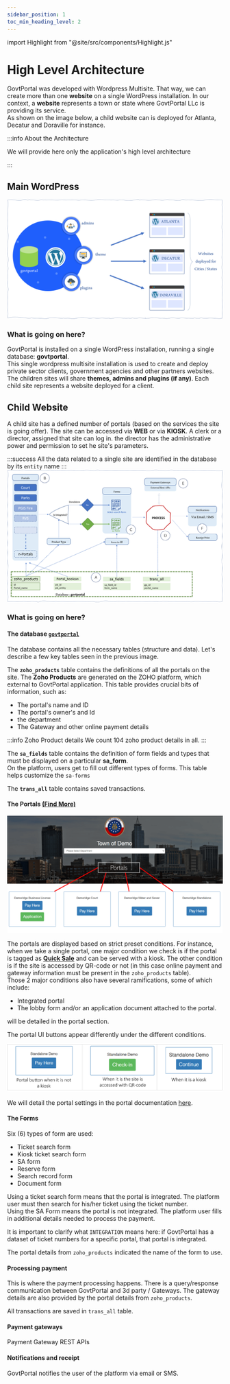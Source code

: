 ```yaml
---
sidebar_position: 1
toc_min_heading_level: 2
---
```


import Highlight from "@site/src/components/Highlight.js"

# High Level Architecture

GovtPortal was developed with Wordpress Multisite. That way, we can create more than one **website** on a single WordPress installation.
In our context, a **website** represents a town or state where GovtPortal LLc is providing its service. <br/>
As shown on the image below, a child website can is deployed for Atlanta, Decatur and Doraville for instance.

:::info About the Architecture

We will provide here only the application's high level architecture

:::

## Main WordPress

![](../../static/img/wordpress_multisite.png)

### What is going on here?

GovtPortal is installed on a single WordPress installation, running a single database: **govtportal**. <br/>
This single wordpress multisite installation is used to create and deploy private sector clients, government agencies and other partners websites.<br />
The children sites will share **themes, admins and plugins (if any)**.
Each child site represents a website deployed for a client.

## Child Website

A child site has a defined number of portals (based on the services the site is going offer). The site can be accessed via **WEB** or via **KIOSK**. A clerk or a director, assigned that site can log in. the director has the administrative power and permission to set he site's parameters. <br/>

:::success
All the data related to a single site are identified in the database by its `entity` name
:::
![](../../static/img/child_site.png)

### What is going on here?

#### The database [`govtportal`](./database)

The database contains all the necessary tables (structure and data). Let's describe a few key tables seen in the previous image.<br />

The **`zoho_products`** table contains the definitions of all the portals on the site. The **Zoho Products** are generated on the ZOHO platform, which external to GovtPortal application. This table provides crucial bits of information, such as:

<ul> 
<li> The portal's name and ID</li>
<li> The portal's owner's and Id </li>
<li> the department </li>
<li> The Gateway and other online payment details </li>
</ul>

:::info Zoho Product details
We count 104 zoho product details in all.
:::

The **`sa_fields`** table contains the definition of form fields and types that must be displayed on a particular **sa_form**.<br /> On the platform, users get to fill out different types of forms. This table helps customize the `sa-forms`

The **`trans_all`** table contains saved transactions. <br />

#### The Portals [(Find More)](../portals/intro)

![](../../static/img/portals.png)

The portals are displayed based on strict preset conditions. For instance, when we take a single portal, one major condition we check is if the portal is tagged as [**Quick Sale**](../portals/intro.md) and can be served with a kiosk. The other condition is if the site is accessed by QR-code or not (in this case online payment and gateway information must be present in the `zoho_products` table).<br />
Those 2 major conditions also have several ramifications, some of which include:

<ul>
<li> Integrated portal</li>
<li> The lobby form and/or an application document attached to the portal.</li>
</ul> 
will be detailed in the portal section.

The portal UI buttons appear differently under the different conditions.

![](../../static/img/buttons.png)

We will detail the portal settings in the portal documentation [here](../portals/intro.md).

#### The Forms

Six (6) types of form are used:

<ul>
<li> Ticket search form</li>
<li> Kiosk ticket search form</li>
<li> SA form</li>
<li> Reserve form</li>
<li> Search record form</li>
<li> Document form</li>
</ul>

Using a ticket search form means that the portal is integrated. The platform user must then search for his/her ticket using the ticket number. <br />
Using the SA Form means the portal is not integrated. The platform user fills in additional details needed to process the payment.<br />

It is important to clarify what `INTEGRATION` means here: if GovtPortal has a dataset of ticket numbers for a specific portal, that portal is integrated.

The portal details from `zoho_products` indicated the name of the form to use.

#### Processing payment

This is where the payment processing happens. There is a query/response communication between GovtPortal and 3d party / Gateways. The gateway details are also provided by the portal details from `zoho_products`.

All transactions are saved in `trans_all` table.

#### Payment gateways

Payment Gateway REST APIs

#### Notifications and receipt

GovtPortal notifies the user of the platform via email or SMS.
